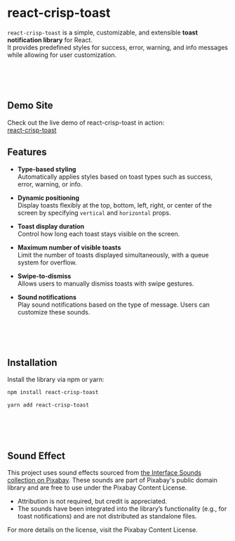 # **react-crisp-toast**

`react-crisp-toast` is a simple, customizable, and extensible **toast notification library** for React.  
It provides predefined styles for success, error, warning, and info messages while allowing for user customization.

<br/>
<br/>
<br/>

## **Demo Site**

Check out the live demo of react-crisp-toast in action: <br/>
<a href="https://react-crisp-toast.vercel.app/">react-crisp-toast</a>

## **Features**

- **Type-based styling**  
  Automatically applies styles based on toast types such as success, error, warning, or info.

- **Dynamic positioning**  
  Display toasts flexibly at the top, bottom, left, right, or center of the screen by specifying `vertical` and `horizontal` props.

- **Toast display duration**  
  Control how long each toast stays visible on the screen.

- **Maximum number of visible toasts**  
  Limit the number of toasts displayed simultaneously, with a queue system for overflow.

- **Swipe-to-dismiss**  
  Allows users to manually dismiss toasts with swipe gestures.

- **Sound notifications**  
  Play sound notifications based on the type of message. Users can customize these sounds.

<br/>
<br/>
<br/>

## **Installation**

Install the library via npm or yarn:

```bash
npm install react-crisp-toast
```

```bash
yarn add react-crisp-toast
```

<br/>
<br/>
<br/>

## **Sound Effect**

This project uses sound effects sourced from <a href="https://pixabay.com/collections/interface-sounds-23710620/">the Interface Sounds collection on Pixabay</a>. These sounds are part of Pixabay's public domain library and are free to use under the Pixabay Content License.

- Attribution is not required, but credit is appreciated.
- The sounds have been integrated into the library’s functionality (e.g., for toast notifications) and are not distributed as standalone files.
  <br/>

For more details on the license, visit the Pixabay Content License.
